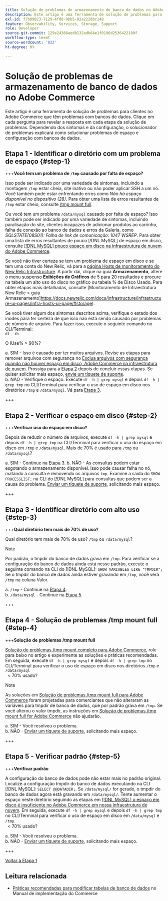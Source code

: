 ```yaml
---
title: Solução de problemas de armazenamento de banco de dados no Adobe Commerce
description: Este artigo é uma ferramenta de solução de problemas para clientes no Adobe Commerce que têm problemas com bancos de dados. Clique em cada pergunta para revelar a resposta em cada etapa da solução de problemas. Dependendo dos sintomas e da configuração, o solucionador de problemas explicará como solucionar problemas de espaço e configuração com bancos de dados.
exl-id: f7b09023-7129-4fd0-9bb5-02a2228bc148
feature: Observability, Services, Storage, Support
role: Developer
source-git-commit: 129e24366aedb132adb84e1f0196d2536422180f
workflow-type: tm+mt
source-wordcount: '822'
ht-degree: 0%

---
```


# Solução de problemas de armazenamento de banco de dados no Adobe Commerce

Este artigo é uma ferramenta de solução de problemas para clientes no Adobe Commerce que têm problemas com bancos de dados. Clique em cada pergunta para revelar a resposta em cada etapa da solução de problemas. Dependendo dos sintomas e da configuração, o solucionador de problemas explicará como solucionar problemas de espaço e configuração com bancos de dados.

## Etapa 1 - Identificar o diretório com um problema de espaço {#step-1}

+++**Você tem um problema de `/tmp` causado por falta de espaço?**

Isso pode ser indicado por uma variedade de sintomas, incluindo a montagem `/tmp` estar cheia, site inativo ou não poder aplicar SSH a um nó. Você também pode estar enfrentando erros como _Não há espaço disponível no dispositivo (28)_. Para obter uma lista de erros resultantes de `/tmp` estar cheio, consulte [/tmp mount full](/help/troubleshooting/miscellaneous/tmp-mount-full.md).

Ou você tem um problema `/data/mysql` causado por falta de espaço? Isso também pode ser indicado por uma variedade de sintomas, incluindo paralisação do site, clientes incapazes de adicionar produtos ao carrinho, falha de conexão ao banco de dados e erros da Galeria, como _SQLSTATE\[08S01\]: Falha de link de comunicação: 1047 WSREP_. Para obter uma lista de erros resultantes de pouco [!DNL MySQL] de espaço em disco, consulte [[!DNL MySQL] pouco espaço em disco na infraestrutura de nuvem do Adobe Commerce](/help/troubleshooting/database/mysql-disk-space-is-low-on-magento-commerce-cloud.md).

Se você não tiver certeza se tem um problema de espaço em disco e se tem uma conta do New Relic, vá para a [página Hosts de monitoramento do New Relic Infrastructure](https://docs.newrelic.com/docs/infrastructure/infrastructure-ui-pages/infra-hosts-ui-page/). A partir daí, clique na guia **Armazenamento**, altere o menu suspenso **Exibições de Gráficos** de 5 para 20 resultados e procure na tabela um alto uso do disco no gráfico ou tabela % de Disco Usado. Para obter etapas mais detalhadas, consulte [Monitoramento de Infraestrutura New Relic > guia Armazenamento]https://docs.newrelic.com/docs/infrastructure/infrastructure-ui-pages/infra-hosts-ui-page/#storage).

Se você tiver algum dos sintomas descritos acima, verifique o estado dos inodes para ter certeza de que isso não está sendo causado por problemas de número de arquivo. Para fazer isso, execute o seguinte comando no CLI/Terminal:\
`df -ih`

O IUse% > 90%?

a. SIM - Isso é causado por ter muitos arquivos. Revise as etapas para remover arquivos com segurança no [Exclua arquivos com segurança quando não houver espaço em disco, Adobe Commerce na infraestrutura de nuvem](https://experienceleague.adobe.com/en/docs/experience-cloud-kcs/kbarticles/ka-26889). Prossiga para a [Etapa 2](#step-2) depois de concluir essas etapas. Se quiser solicitar mais espaço, [envie um tíquete de suporte](/help/help-center-guide/help-center/magento-help-center-user-guide.md#submit-ticket).\
b. NÃO - Verifique o espaço. Execute `df -h | grep mysql` e depois `df -h | grep tmp` no CLI/Terminal para verificar o uso de espaço em disco nos diretórios `/tmp` e `/data/mysql`. Vá para [Etapa 3](#step-3).

+++

## Etapa 2 - Verificar o espaço em disco {#step-2}

+++**Verificar uso do espaço em disco?**

Depois de reduzir o número de arquivos, execute `df -h | grep mysql` e depois `df -h | grep tmp` na CLI/Terminal para verificar o uso do espaço em disco em `/tmp` e `/data/mysql`. Mais de 70% é usado para `/tmp` ou `/data/mysql`?

a. SIM - Continue na [Etapa 3](#step-3).
b. NÃO - As consultas podem estar esgotando o armazenamento disponível. Isso pode causar falha no nó, matando a consulta e removendo os arquivos `tmp`. Examine a saída do `SHOW PROCESSLIST;` na CLI do [!DNL MySQL] para consultas que podem ser a causa do problema. [Enviar um tíquete de suporte](/help/help-center-guide/help-center/magento-help-center-user-guide.md#submit-ticket), solicitando mais espaço.

+++

## Etapa 3 - Identificar diretório com alto uso {#step-3}

+++**Qual diretório tem mais de 70% de uso?**

Qual diretório tem mais de 70% de uso? `/tmp` ou `/data/mysql`?

>[!NOTE]
>
>Por padrão, o tmpdir do banco de dados grava em `/tmp`. Para verificar se a configuração do banco de dados ainda está nesse padrão, execute o seguinte comando na CLI do [!DNL MySQL]: `SHOW VARIABLES LIKE "TMPDIR";` Se o tmpdir do banco de dados ainda estiver gravando em `/tmp`, você verá `/tmp` na coluna Valor.

a. `/tmp` - Continue na [Etapa 4](#step-4). \
b. `/data/mysql` - Continue na [Etapa 5](#step-5).

+++

## Etapa 4 - Solução de problemas /tmp mount full {#step-4}

+++**Solução de problemas /tmp mount full**

[Solução de problemas /tmp mount completo para Adobe Commerce](/help/troubleshooting/miscellaneous/tmp-mount-full.md), role para baixo no artigo e experimente as soluções e práticas recomendadas. Em seguida, execute `df -h | grep mysql` e depois `df -h | grep tmp` no CLI/Terminal para verificar o uso de espaço em disco nos diretórios `/tmp` e `/data/mysql`\
  &lt; 70% usado?

>[!NOTE]
>
>As soluções em [Solução de problemas /tmp mount full para Adobe Commerce](/help/troubleshooting/miscellaneous/tmp-mount-full.md) foram projetadas para comerciantes que não alteraram as variáveis para tmpdir de banco de dados, que por padrão grava em `/tmp`. Se você alterou o valor tmpdir, as instruções em [Solução de problemas /tmp mount full for Adobe Commerce](/help/troubleshooting/miscellaneous/tmp-mount-full.md) não ajudarão.

a. SIM - Você resolveu o problema. \
b. NÃO - [Enviar um tíquete de suporte](/help/help-center-guide/help-center/magento-help-center-user-guide.md#submit-ticket), solicitando mais espaço.

+++

## Etapa 5 - Verificar padrão {#step-5}

+++**Verificar padrão**

A configuração do banco de dados pode não estar mais no padrão original. Localize a configuração tmpdir do banco de dados executando na CLI [!DNL MySQL]: `SELECT @@DATADIR;`. Se `/data/mysql/` for gerado, o tmpdir do banco de dados agora está gravando em `/data/mysql/`. Tente aumentar o espaço neste diretório seguindo as etapas em [[!DNL MySQL] o espaço em disco é insuficiente no Adobe Commerce em nossa infraestrutura de nuvem](/help/troubleshooting/database/mysql-disk-space-is-low-on-magento-commerce-cloud.md). Em seguida, execute `df -h | grep mysql` e depois `df -h | grep tmp` no CLI/Terminal para verificar o uso de espaço em disco em `/data/mysql` e `/tmp`.\
  &lt; 70% usado?

a. SIM - Você resolveu o problema. \
b. NÃO - [Enviar um tíquete de suporte](/help/help-center-guide/help-center/magento-help-center-user-guide.md#submit-ticket), solicitando mais espaço.

+++

[Voltar à Etapa 1](#step-1)

## Leitura relacionada

* [Práticas recomendadas para modificar tabelas de banco de dados](https://experienceleague.adobe.com/en/docs/commerce-operations/implementation-playbook/best-practices/development/modifying-core-and-third-party-tables#why-adobe-recommends-avoiding-modifications) no Manual de implementação do Commerce
